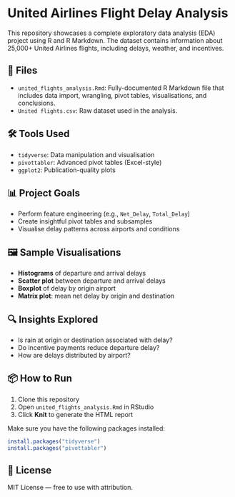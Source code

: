 # United Airlines Flight Delay Analysis

This repository showcases a complete exploratory data analysis (EDA) project using R and R Markdown.
The dataset contains information about 25,000+ United Airlines flights, including delays, weather, and incentives.

## 📁 Files

- `united_flights_analysis.Rmd`: Fully-documented R Markdown file that includes data import, wrangling, pivot tables, visualisations, and conclusions.
- `United flights.csv`: Raw dataset used in the analysis.

## 🛠️ Tools Used

- `tidyverse`: Data manipulation and visualisation
- `pivottabler`: Advanced pivot tables (Excel-style)
- `ggplot2`: Publication-quality plots

## 📊 Project Goals

- Perform feature engineering (e.g., `Net_Delay`, `Total_Delay`)
- Create insightful pivot tables and subsamples
- Visualise delay patterns across airports and conditions

## 🖼️ Sample Visualisations

- **Histograms** of departure and arrival delays
- **Scatter plot** between departure and arrival delays
- **Boxplot** of delay by origin airport
- **Matrix plot**: mean net delay by origin and destination

## 🔍 Insights Explored

- Is rain at origin or destination associated with delay?
- Do incentive payments reduce departure delay?
- How are delays distributed by airport?

## 📦 How to Run

1. Clone this repository
2. Open `united_flights_analysis.Rmd` in RStudio
3. Click **Knit** to generate the HTML report

Make sure you have the following packages installed:
```r
install.packages("tidyverse")
install.packages("pivottabler")
```

## 📄 License

MIT License — free to use with attribution.
